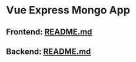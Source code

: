# Vue Express Mongo App

## Frontend: [README.md](frontend/README.md)
## Backend: [README.md](backend/README.md)